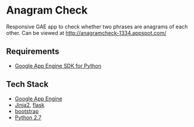 # Anagram Check

Responsive GAE app to check whether two phrases are anagrams of each other. Can be viewed at http://anagramcheck-1334.appspot.com/

## Requirements
- [Google App Engine SDK for Python][]

## Tech Stack
- [Google App Engine][]
- [Jinja2][], [flask][]
- [bootstrap][]
- [Python 2.7][]

[bootstrap]: http://getbootstrap.com/
[flask]: http://flask.pocoo.org/
[jinja2]: http://jinja.pocoo.org/docs/
[google app engine sdk for python]: https://developers.google.com/appengine/downloads
[google app engine]: https://developers.google.com/appengine/
[python 2.7]: https://developers.google.com/appengine/docs/python/python27/using27
